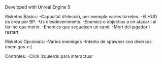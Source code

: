 Developed with Unreal Engine 5

Risketos Bàsics: 
-Capacitat d’elecció, per exemple varies torretes.
-El HUD es crea per BP.
-Us d’esdeveniments.
-Enemics o objectius a on atacar i al fer-ho que morin.
-Enemics que segueixen un camí.
-Mort del jugador i restart

Risketos Opcionals: 
-Varios enemigos 
-Intento de spawner con diversos enemigos >:(

Controles: -Click izquierdo para interactuar
